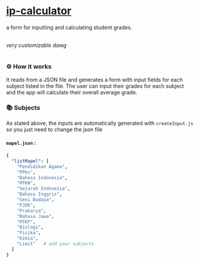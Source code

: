 # [ip-calculator](https://hitung-ip.pages.dev)
a form for inputting and calculating student grades. 
<br><br>

_very customizable dawg_
<br>
#     
### ⚙️ How it works 
It reads from a JSON file and generates a form with input fields for each subject listed in the file. 
The user can input their grades for each subject and the app will calculate their overall average grade.




### 📚 Subjects 

As stated above, the inputs are automatically generated with `createInput.js` so you just need to change the json file
<br>
#### **`mapel.json`** :
```yaml
{
  "listMapel": [
    "Pendidikan Agama",
    "PPkn",
    "Bahasa Indonesia",
    "MTKW",
    "Sejarah Indonesia",
    "Bahasa Inggris",
    "Seni Budaya",
    "PJOK",
    "Prakarya",
    "Bahasa Jawa",
    "MTKP",
    "Biologi",
    "Fisika",
    "Kimia",
    "Limit"   # add your subjects 
  ]
}
```


